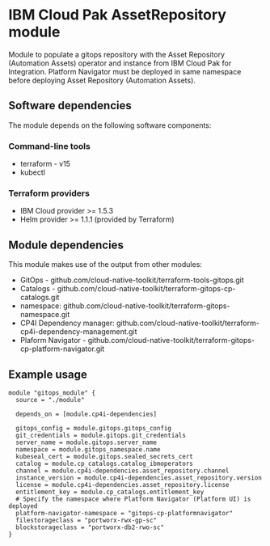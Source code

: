 # IBM Cloud Pak AssetRepository module 

Module to populate a gitops repository with the Asset Repository (Automation Assets) operator and instance from IBM Cloud Pak for Integration. Platform Navigator must be deployed in same namespace before deploying Asset Repository (Automation Assets).

## Software dependencies

The module depends on the following software components:

### Command-line tools

- terraform - v15
- kubectl

### Terraform providers

- IBM Cloud provider >= 1.5.3
- Helm provider >= 1.1.1 (provided by Terraform)

## Module dependencies

This module makes use of the output from other modules:

- GitOps - github.com/cloud-native-toolkit/terraform-tools-gitops.git
- Catalogs - github.com/cloud-native-toolkit/terraform-gitops-cp-catalogs.git
- namespace: github.com/cloud-native-toolkit/terraform-gitops-namespace.git
- CP4I Dependency manager: github.com/cloud-native-toolkit/terraform-cp4i-dependency-management.git
- Plaform Navigator - github.com/cloud-native-toolkit/terraform-gitops-cp-platform-navigator.git

## Example usage

```hcl-terraform
module "gitops_module" {
  source = "./module"

  depends_on = [module.cp4i-dependencies]

  gitops_config = module.gitops.gitops_config
  git_credentials = module.gitops.git_credentials
  server_name = module.gitops.server_name
  namespace = module.gitops_namespace.name
  kubeseal_cert = module.gitops.sealed_secrets_cert
  catalog = module.cp_catalogs.catalog_ibmoperators
  channel = module.cp4i-dependencies.asset_repository.channel
  instance_version = module.cp4i-dependencies.asset_repository.version
  license = module.cp4i-dependencies.asset_repository.license
  entitlement_key = module.cp_catalogs.entitlement_key
  # Specify the namespace where Platform Navigator (Platform UI) is deployed
  platform-navigator-namespace = "gitops-cp-platformnavigator"
  filestorageclass = "portworx-rwx-gp-sc"
  blockstorageclass = "portworx-db2-rwo-sc"
}

```

